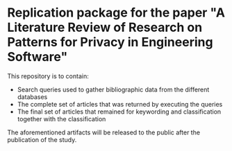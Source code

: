 # Replication package for the paper "A Literature Review of Research on Patterns for Privacy in Engineering Software"

This repository is to contain:
 - Search queries used to gather bibliographic data from the different databases
 - The complete set of articles that was returned by executing the queries
 - The final set of articles that remained for keywording and classification together with the classification

The aforementioned artifacts will be released to the public after the publication of the study.
